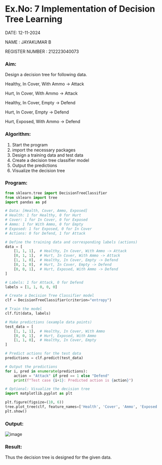 # Ex.No: 7 Implementation of Decision Tree Learning

DATE: 12-11-2024

NAME : JAYAKUMAR B

REGISTER NUMBER : 212223040073

### Aim:

Design a decision tree for following data. 

Healthy, In Cover, With Ammo -> Attack

Hurt, In Cover, With Ammo -> Attack

Healthy, In Cover, Empty -> Defend

Hurt, In Cover, Empty -> Defend

Hurt, Exposed, With Ammo -> Defend

### Algorithm:

1. Start the program
2. import the necessary packages 
3. Design a training data and test data 
4. Create a decision tree classifier model
5. Output the predictions 
6. Visualize the decision tree
   
### Program:

```py
from sklearn.tree import DecisionTreeClassifier
from sklearn import tree
import pandas as pd

# Data: [Health, Cover, Ammo, Exposed]
# Health: 1 for Healthy, 0 for Hurt
# Cover: 1 for In Cover, 0 for Exposed
# Ammo: 1 for With Ammo, 0 for Empty
# Exposed: 1 for Exposed, 0 for In Cover
# Actions: 0 for Defend, 1 for Attack

# Define the training data and corresponding labels (actions)
data = [
    [1, 1, 1],  # Healthy, In Cover, With Ammo -> Attack
    [0, 1, 1],  # Hurt, In Cover, With Ammo -> Attack
    [1, 1, 0],  # Healthy, In Cover, Empty -> Defend
    [0, 1, 0],  # Hurt, In Cover, Empty -> Defend
    [0, 0, 1],  # Hurt, Exposed, With Ammo -> Defend
]

# Labels: 1 for Attack, 0 for Defend
labels = [1, 1, 0, 0, 0]

# Create a Decision Tree Classifier model
clf = DecisionTreeClassifier(criterion="entropy")

# Train the model
clf.fit(data, labels)

# Make predictions (example data points)
test_data = [
    [1, 1, 1],  # Healthy, In Cover, With Ammo
    [0, 0, 1],  # Hurt, Exposed, With Ammo
    [1, 1, 0],  # Healthy, In Cover, Empty
]

# Predict actions for the test data
predictions = clf.predict(test_data)

# Output the predictions
for i, pred in enumerate(predictions):
    action = "Attack" if pred == 1 else "Defend"
    print(f"Test case {i+1}: Predicted action is {action}")

# Optional: Visualize the decision tree
import matplotlib.pyplot as plt

plt.figure(figsize=(10, 6))
tree.plot_tree(clf, feature_names=['Health', 'Cover', 'Ammo', 'Exposed'], class_names=['Defend', 'Attack'], filled=True)
plt.show()

````


### Output:

![image](https://github.com/user-attachments/assets/d0d79f49-2f3b-4f8f-858e-858aba7fd773)


### Result:
Thus the decision tree is designed for the given data.
